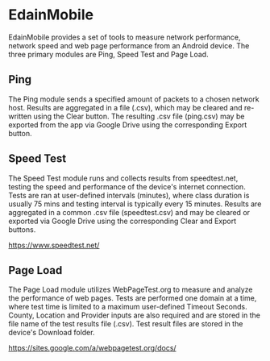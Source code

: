 # EdainMobile

EdainMobile provides a set of tools to measure network performance, network speed and web page performance from an Android device. The three primary modules are Ping, Speed Test and Page Load.

## Ping

The Ping module sends a specified amount of packets to a chosen network host. Results are aggregated in a file (.csv), which may be cleared and re-written using the Clear button. The resulting .csv file (ping.csv) may be exported from the app via Google Drive using the corresponding Export button.

## Speed Test

The Speed Test module runs and collects results from speedtest.net, testing the speed and performance of the device's internet connection. Tests are ran at user-defined intervals (minutes), where class duration is usually 75 mins and testing interval is
typically every 15 minutes. Results are aggregated in a common .csv file (speedtest.csv) and may be cleared or exported via Google Drive using the corresponding Clear and Export buttons.

https://www.speedtest.net/

## Page Load

The Page Load module utilizes WebPageTest.org to measure and analyze the performance of web pages. Tests are performed one domain at a time, where test time is limited to a maximum user-defined Timeout Seconds. County, Location and Provider inputs are also required and are stored in the file name of the test results file (.csv). Test result files are stored in the device's Download folder.

https://sites.google.com/a/webpagetest.org/docs/
